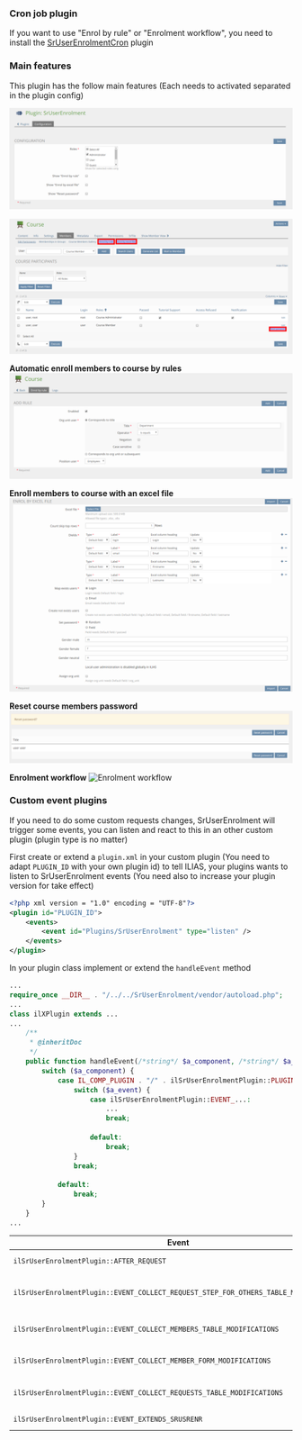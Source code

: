 ### Cron job plugin

If you want to use "Enrol by rule" or "Enrolment workflow", you need to install the [SrUserEnrolmentCron](https://github.com/studer-raimann/SrUserEnrolmentCron) plugin

### Main features

This plugin has the follow main features (Each needs to activated separated in the plugin config)

![Config](../doc/images/config.png)

![Main Features](../doc/images/main_features.png)

**Automatic enroll members to course by rules**
![Enrol by rule](../doc/images/enrol_by_rule.png)

**Enroll members to course with an excel file**
![Enrol by excel file](../doc/images/enrol_by_excel_file.png)

**Reset course members password**
![Reset password](../doc/images/reset_password.png)

**Enrolment workflow**
![Enrolment workflow](../doc/images/enrolment_workflow.png)

### Custom event plugins

If you need to do some custom requests changes, SrUserEnrolment will trigger some events, you can listen and react to this in an other custom plugin (plugin type is no matter)

First create or extend a `plugin.xml` in your custom plugin (You need to adapt `PLUGIN_ID` with your own plugin id) to tell ILIAS, your plugins wants to listen to SrUserEnrolment events (You need also to increase your plugin version for take effect)

```xml
<?php xml version = "1.0" encoding = "UTF-8"?>
<plugin id="PLUGIN_ID">
	<events>
		<event id="Plugins/SrUserEnrolment" type="listen" />
	</events>
</plugin>
```

In your plugin class implement or extend the `handleEvent` method

```php
...
require_once __DIR__ . "/../../SrUserEnrolment/vendor/autoload.php";
...
class ilXPlugin extends ...
...
	/**
	 * @inheritDoc
	 */
	public function handleEvent(/*string*/ $a_component, /*string*/ $a_event, /*array*/ $a_parameter)/*: void*/ {
		switch ($a_component) {
			case IL_COMP_PLUGIN . "/" . ilSrUserEnrolmentPlugin::PLUGIN_NAME:
				switch ($a_event) {
					case ilSrUserEnrolmentPlugin::EVENT_...:
						...
						break;

					default:
						break;
				}
				break;

			default:
				break;
		}
	}
...
```

| Event | Parameters | Purpose |
|-------|------------|---------|
| `ilSrUserEnrolmentPlugin::AFTER_REQUEST` | `request => object<Request>` | After a request is done |
| `ilSrUserEnrolmentPlugin::EVENT_COLLECT_REQUEST_STEP_FOR_OTHERS_TABLE_MODIFICATIONS` | `modifications => ArrayObject<AbstractRequestStepForOthersTableModifications>` | Collect request step for others table modifications |
| `ilSrUserEnrolmentPlugin::EVENT_COLLECT_MEMBERS_TABLE_MODIFICATIONS` | `modifications => ArrayObject<AbstractMembersTableModifications>` | Collect members table modifications |
| `ilSrUserEnrolmentPlugin::EVENT_COLLECT_MEMBER_FORM_MODIFICATIONS` | `modifications => ArrayObject<AbstractMemberFormModifications>` | Collect member form modifications |
| `ilSrUserEnrolmentPlugin::EVENT_COLLECT_REQUESTS_TABLE_MODIFICATIONS` | `modifications => ArrayObject<AbstractRequestsTableModifications>` | Collect requests table modifications |
| `ilSrUserEnrolmentPlugin::EVENT_EXTENDS_SRUSRENR` | - | Extends SrUserEnrolment |
